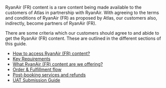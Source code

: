 RyanAir (FR) content is a rare content being made available to the customers of Atlas in partnership with RyanAir. With agreeing to the terms and conditions of RyanAir (FR) as proposed by Atlas, our customers also, indirectly, become partners of RyanAir (FR).

There are some criteria which our customers should agree to and abide to get the RyanAir (FR) content. These are outlined in the different sections of this guide.

- [How to access RyanAir (FR) content?](how-to-access-ryanair-content.md)
- [Key Requirements](key-requirements.md)
- [What RyanAir (FR) content are we offering?](what-ryanair-content-are-we-offering.md)
- [Order & Fulfillment flow](order-and-fulfillment-flow.md)
- [Post-booking services and refunds](post-booking-services-and-refunds.md)
- [UAT Submission Guide](uat-submission-guide.md)
